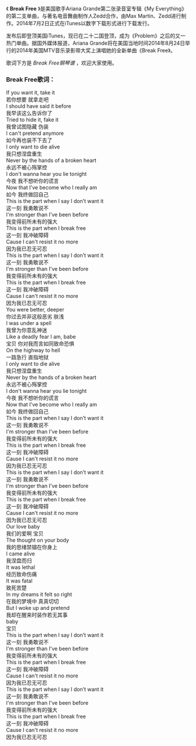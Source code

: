 

《 **Break Free** 》是美国歌手Ariana Grande第二张录音室专辑《My
Everything》的第二支单曲，与著名电音舞曲制作人Zedd合作，由Max
Martin、Zedd进行制作。2014年7月2日正式在iTunes以数字下载形式进行下载发行。

发布后即登顶美国iTunes，现已在二十二国登顶，成为《Problem》之后的又一热门单曲。据国外媒体报道，Ariana
Grande将在美国当地时间2014年8月24日举行的2014年美国MTV音乐录影带大奖上演唱她的全新单曲《Break Free》。

歌词下方是 _Break Free钢琴谱_ ，欢迎大家使用。

### Break Free歌词：

If you want it, take it  
若你想要 就拿走吧  
I should have said it before  
我早该这么告诉你了  
Tried to hide it, fake it  
我曾试图隐藏 伪装  
I can't pretend anymore  
如今再也装不下去了  
I only want to die alive  
我只想涅盘重生  
Never by the hands of a broken heart  
永远不被心殇掌控  
I don't wanna hear you lie tonight  
今夜 我不想听你的谎言  
Now that I've become who I really am  
如今 我终做回自己  
This is the part when I say I don’t want it  
这一刻 我勇敢说不  
I'm stronger than I've been before  
我变得前所未有的强大  
This is the part when I break free  
这一刻 我冲破障碍  
Cause I can't resist it no more  
因为我已忍无可忍  
This is the part when I say I don’t want it  
这一刻 我勇敢说不  
I'm stronger than I've been before  
我变得前所未有的强大  
This is the part when I break free  
这一刻 我冲破障碍  
Cause I can't resist it no more  
因为我已忍无可忍  
You were better, deeper  
你过去并非这般恶劣 肤浅  
I was under a spell  
我曾为你意乱神迷  
Like a deadly fear I am, babe  
宝贝 你对我而言如同致命恐惧  
On the highway to hell  
一路急行 直指地狱  
I only want to die alive  
我只想涅盘重生  
Never by the hands of a broken heart  
永远不被心殇掌控  
I don't wanna hear you lie tonight  
今夜 我不想听你的谎言  
Now that I've become who I really am  
如今 我终做回自己  
This is the part when I say I don’t want it  
这一刻 我勇敢说不  
I'm stronger than I've been before  
我变得前所未有的强大  
This is the part when I break free  
这一刻 我冲破障碍  
Cause I can't resist it no more  
因为我已忍无可忍  
This is the part when I say I don’t want it  
这一刻 我勇敢说不  
I'm stronger than I've been before  
我变得前所未有的强大  
This is the part when I break free  
这一刻 我冲破障碍  
Cause I can't resist it no more  
因为我已忍无可忍  
Our love baby  
我们的爱啊 宝贝  
The thought on your body  
我的思绪禁锢在你身上  
I came alive  
我涅盘而归  
It was lethal  
经历致命伤痛  
It was fatal  
致死苦楚  
In my dreams it felt so right  
在我的梦境中 真真切切  
But I woke up and pretend  
我却在醒来时装作若无其事  
baby  
宝贝  
This is the part when I say I don’t want it  
这一刻 我勇敢说不  
I'm stronger than I've been before  
我变得前所未有的强大  
This is the part when I break free  
这一刻 我冲破障碍  
Cause I can't resist it no more  
因为我已忍无可忍  
This is the part when I say I don’t want it  
这一刻 我勇敢说不  
I'm stronger than I've been before  
我变得前所未有的强大  
This is the part when I break free  
这一刻 我冲破障碍  
Cause I can't resist it no more  
因为我已忍无可忍


